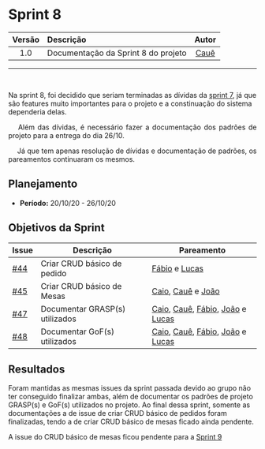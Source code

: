 # Sprint 8

| Versão | Descrição | Autor |
| :----: | :-------- | :---: |
| 1.0 | Documentação da Sprint 8 do projeto | [Cauê](https://github.com/caue96) |

***

<p align="justify">&emsp;

Na sprint 8, foi decidido que seriam terminadas as dívidas da [sprint 7](docs/reunioes/sprint7.md), já que são features muito importantes para o projeto e a constinuação do sistema dependeria delas.
</p>
<p align="justify">&emsp;
Além das dívidas, é necessário fazer a documentação dos padrões de projeto para a entrega do dia 26/10.
</p>
<p align="justify">&emsp;
Já que tem apenas resolução de dívidas e documentação de padrões, os pareamentos continuaram os mesmos.
</p>


## Planejamento
* **Período:** 20/10/20 - 26/10/20

## Objetivos da Sprint

|Issue|Descrição|Pareamento|
|--|--|--|
|[#44](https://github.com/UnBArqDsw/2020.1_G10_QRodizio/issues/44)| Criar CRUD básico de pedido|[Fábio](https://github.com/fabio1079) e [Lucas](https://github.com/lucasmidlhey) |
|[#45](https://github.com/UnBArqDsw/2020.1_G10_QRodizio/issues/45)|Criar CRUD básico de Mesas|[Caio](https://github.com/Caiocbeleza), [Cauê](https://github.com/caue96) e [João](https://github.com/jppgomes)|
|[#47](https://github.com/UnBArqDsw/2020.1_G10_QRodizio/issues/47)|Documentar GRASP(s) utilizados|[Caio](https://github.com/Caiocbeleza), [Cauê](https://github.com/caue96), [Fábio](https://github.com/fabio1079), [João](https://github.com/jppgomes) e [Lucas](https://github.com/lucasmidlhey)|
|[#48](https://github.com/UnBArqDsw/2020.1_G10_QRodizio/issues/48)|Documentar GoF(s) utilizados|[Caio](https://github.com/Caiocbeleza), [Cauê](https://github.com/caue96), [Fábio](https://github.com/fabio1079), [João](https://github.com/jppgomes) e [Lucas](https://github.com/lucasmidlhey)|

## Resultados

Foram mantidas as mesmas issues da sprint passada devido ao grupo não ter conseguido finalizar ambas, além de documentar os padrões de projeto GRASP(s) e GoF(s) utilizados no projeto. Ao final dessa sprint, somente as documentações a de issue de criar CRUD básico de pedidos foram finalizadas, tendo a de criar CRUD básico de mesas ficado ainda pendente.

A issue do CRUD básico de mesas ficou pendente para a [Sprint 9](docs/reunioes/sprint9.md)